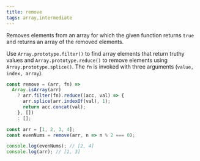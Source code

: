 ```yaml
---
title: remove
tags: array,intermediate
---
```


Removes elements from an array for which the given function returns `true` and returns an array of the removed elements.

Use `Array.prototype.filter()` to find array elements that return truthy values and `Array.prototype.reduce()` to remove elements using `Array.prototype.splice()`.
The `fn` is invoked with three arguments (`value, index, array`).

```js
const remove = (arr, fn) =>
  Array.isArray(arr)
    ? arr.filter(fn).reduce((acc, val) => {
      arr.splice(arr.indexOf(val), 1);
      return acc.concat(val);
    }, [])
    : [];
```

```js
const arr = [1, 2, 3, 4];
const evenNums = remove(arr, n => n % 2 === 0);

console.log(evenNums); // [2, 4]
console.log(arr); // [1, 3]
```
